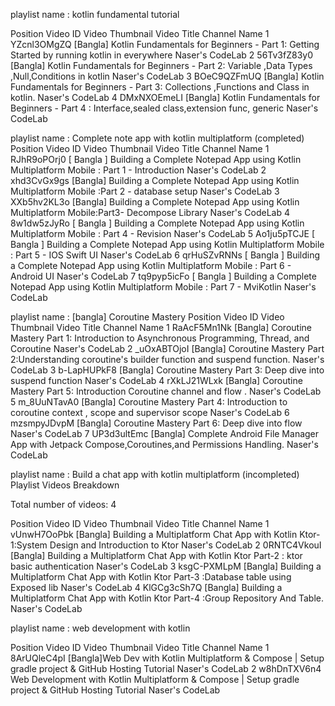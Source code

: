 
playlist name : kotlin fundamental tutorial

Position	Video ID	Video Thumbnail	Video Title	Channel Name
1	YZcnl3OMgZQ		[Bangla] Kotlin Fundamentals for Beginners - Part 1: Getting Started by running kotlin in everywhere	Naser's CodeLab
2	56Tv3fZ83y0		[Bangla] Kotlin Fundamentals for Beginners - Part 2: Variable ,Data Types ,Null,Conditions in kotlin	Naser's CodeLab
3	BOeC9QZFmUQ		[Bangla] Kotlin Fundamentals for Beginners - Part 3: Collections ,Functions and Class in kotlin.	Naser's CodeLab
4	DMxNXOEmeLI		[Bangla] Kotlin Fundamentals for Beginners - Part 4 : Interface,sealed class,extension func, generic	Naser's CodeLab

playlist name : Complete note app with kotlin multiplatform (completed)
Position	Video ID	Video Thumbnail	Video Title	Channel Name
1	RJhR9oPOrj0		[ Bangla ] Building a Complete Notepad App using Kotlin Multiplatform Mobile : Part 1 - Introduction	Naser's CodeLab
2	xhd3CvGx9gs		[Bangla] Building a Complete Notepad App using Kotlin Multiplatform Mobile :Part 2 - database setup	Naser's CodeLab
3	XXb5hv2KL3o		[Bangla] Building a Complete Notepad App using Kotlin Multiplatform Mobile:Part3- Decompose Library	Naser's CodeLab
4	8w1dw5zJyRo		[ Bangla ] Building a Complete Notepad App using Kotlin Multiplatform Mobile : Part 4 - Revision	Naser's CodeLab
5	Ao1ju5pTCJE		[ Bangla ] Building a Complete Notepad App using Kotlin Multiplatform Mobile : Part 5 - IOS Swift UI	Naser's CodeLab
6	qrHuSZvRNNs		[ Bangla ] Building a Complete Notepad App using Kotlin Multiplatform Mobile : Part 6 - Android UI	Naser's CodeLab
7	tq9pyp5icFo		[ Bangla ] Building a Complete Notepad App using Kotlin Multiplatform Mobile : Part 7 - MviKotlin	Naser's CodeLab

playlist name : [bangla] Coroutine Mastery
Position	Video ID	Video Thumbnail	Video Title	Channel Name
1	RaAcF5Mn1Nk		[Bangla] Coroutine Mastery Part 1: Introduction to Asynchronous Programming, Thread, and Coroutine	Naser's CodeLab
2	_uOxABTOjoI		[Bangla] Coroutine Mastery Part 2:Understanding coroutine's builder function and suspend function.	Naser's CodeLab
3	b-LapHUPkF8		[Bangla] Coroutine Mastery Part 3: Deep dive into suspend function	Naser's CodeLab
4	rXkLJ21WLxk		[Bangla] Coroutine Mastery Part 5: Introduction Coroutine channel and flow .	Naser's CodeLab
5	m_8UuNTavA0		[Bangla] Coroutine Mastery Part 4: Introduction to coroutine context , scope and supervisor scope	Naser's CodeLab
6	mzsmpyJDvpM		[Bangla] Coroutine Mastery Part 6: Deep dive into flow	Naser's CodeLab
7	UP3d3ultEmc		[Bangla] Complete Android File Manager App with Jetpack Compose,Coroutines,and Permissions Handling.	Naser's CodeLab

playlist name : Build a chat app with kotlin multiplatform (incompleted)
Playlist Videos Breakdown

Total number of videos: 4

Position	Video ID	Video Thumbnail	Video Title	Channel Name
1	vUnwH7OoPbk		[Bangla] Building a Multiplatform Chat App with Kotlin Ktor-1:System Design and Introduction to Ktor	Naser's CodeLab
2	0RNTC4VkouI		[Bangla] Building a Multiplatform Chat App with Kotlin Ktor Part-2 : ktor basic authentication	Naser's CodeLab
3	ksgC-PXMLpM		[Bangla] Building a Multiplatform Chat App with Kotlin Ktor Part-3 :Database table using Exposed lib	Naser's CodeLab
4	KlGCg3cSh7Q		[Bangla] Building a Multiplatform Chat App with Kotlin Ktor Part-4 :Group Repository And Table.	Naser's CodeLab

playlist name : web development with kotlin

Position	Video ID	Video Thumbnail	Video Title	Channel Name
1	8ArUQleC4pI		[Bangla]Web Dev with Kotlin Multiplatform & Compose | Setup gradle project & GitHub Hosting Tutorial	Naser's CodeLab
2	w8hDnTXV6n4		Web Development with Kotlin Multiplatform & Compose | Setup gradle project & GitHub Hosting Tutorial	Naser's CodeLab
